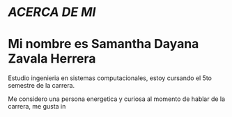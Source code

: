 # ***ACERCA DE MI***  

# Mi nombre es Samantha Dayana Zavala Herrera 
Estudio ingenieria en sistemas computacionales, estoy cursando el 5to semestre de la carrera.

Me considero una persona energetica y curiosa al momento de hablar de la carrera, me gusta 
in
